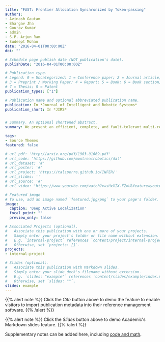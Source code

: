 ```yaml
---
title: "FAST: Frontier Allocation Synchronized by Token-passing"
authors:
- Avinash Gautam
- Bhargav Jha
- Gourav Kumar
- admin
- S.P. Arjun Ram
- Sudeept Mohan
date: "2016-04-01T00:00:00Z"
doi: ""

# Schedule page publish date (NOT publication's date).
publishDate: "2016-04-01T00:00:00Z"

# Publication type.
# Legend: 0 = Uncategorized; 1 = Conference paper; 2 = Journal article;
# 3 = Preprint / Working Paper; 4 = Report; 5 = Book; 6 = Book section;
# 7 = Thesis; 8 = Patent
publication_types: ["1"]

# Publication name and optional abbreviated publication name.
publication: In *Journal of Intelligent and Robotic Systems*
publication_short: In *JIRS*


# Summary. An optional shortened abstract.
summary: We present an efficient, complete, and fault-tolerant multi-robot exploration algorithm.

tags:
- Source Themes
featured: false

# url_pdf: 'http://arxiv.org/pdf/1903.01669.pdf'
# url_code: 'https://github.com/montrealrobotics/dal'
# url_dataset: '#'
# url_poster: '#'
# url_project: 'https://talsperre.github.io/INFER/'
# url_slides: ''
# url_source: '#'
# url_video: 'https://www.youtube.com/watch?v=sHxXIX-FZoU&feature=youtu.be'

# Featured image
# To use, add an image named `featured.jpg/png` to your page's folder. 
image:
  caption: 'Deep Active Localization'
  focal_point: ""
  preview_only: false

# Associated Projects (optional).
#   Associate this publication with one or more of your projects.
#   Simply enter your project's folder or file name without extension.
#   E.g. `internal-project` references `content/project/internal-project/index.md`.
#   Otherwise, set `projects: []`.
projects:
- internal-project

# Slides (optional).
#   Associate this publication with Markdown slides.
#   Simply enter your slide deck's filename without extension.
#   E.g. `slides: "example"` references `content/slides/example/index.md`.
#   Otherwise, set `slides: ""`.
slides: example
---
```


{{% alert note %}}
Click the *Cite* button above to demo the feature to enable visitors to import publication metadata into their reference management software.
{{% /alert %}}

{{% alert note %}}
Click the *Slides* button above to demo Academic's Markdown slides feature.
{{% /alert %}}

Supplementary notes can be added here, including [code and math](https://sourcethemes.com/academic/docs/writing-markdown-latex/).
